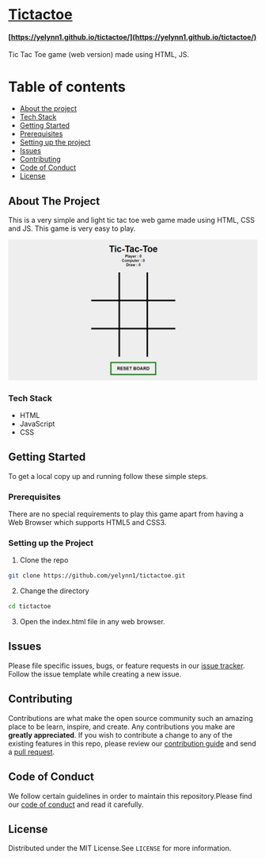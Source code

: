 # [Tictactoe](https://yelynn1.github.io/tictactoe/ "tictactoe")
#### [https://yelynn1.github.io/tictactoe/](https://yelynn1.github.io/tictactoe/)

Tic Tac Toe game (web version) made using HTML, JS.

Table of contents
=================

<!--ts-->
   * [About the project](#about-the-project)
   * [Tech Stack](#tech-stack)
   * [Getting Started](#getting-started)
   * [Prerequisites](#prerequisites)
   * [Setting up the project](#setting-up-the-project)
   * [Issues](#issues)
   * [Contributing](#contributing)
   * [Code of Conduct](#code-of-conduct)
   * [License](#license)
<!--te-->

## About The Project

This is a very simple and light tic tac toe web game made using HTML, CSS and JS. This game is very easy to play.

![](tictactoe.png)

### Tech Stack

* HTML
* JavaScript
* CSS

## Getting Started

To get a local copy up and running follow these simple steps.

### Prerequisites
There are no special requirements to play this game apart from having a Web Browser which supports HTML5 and CSS3.

### Setting up the Project

1. Clone the repo
```sh
git clone https://github.com/yelynn1/tictactoe.git
```
2. Change the directory
```sh
cd tictactoe
```
3. Open the index.html file in any web browser.

## Issues

Please file specific issues, bugs, or feature requests in our [issue tracker](https://github.com/yelynn1/tictactoe/issues). Follow the issue template while creating a new issue.

## Contributing

Contributions are what make the open source community such an amazing place to be learn, inspire, and create. Any contributions you make are **greatly appreciated**. 
If you wish to contribute a change to any of the existing features in this repo, please review our [contribution guide](https://github.com/yash2189/tictactoe/blob/fix-readme/CONTRIBUTING%20GUIDE.md) and send a [pull request](https://github.com/yelynn1/tictactoe/pulls).

## Code of Conduct

We follow certain guidelines in order to maintain this repository.Please find our [code of conduct](https://github.com/yash2189/tictactoe/blob/fix-readme/CODE%20OF%20CONDUCT.md) and read it carefully.

## License
Distributed under the MIT License.See `LICENSE` for more information.
